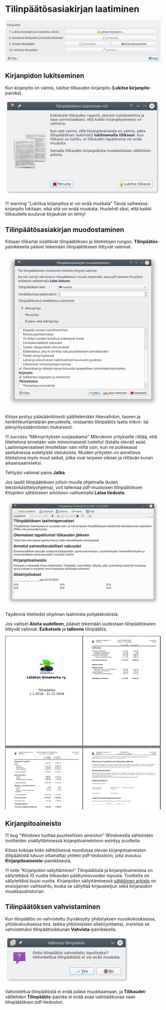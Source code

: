 # Tilinpäätösasiakirjan laatiminen

![](tpikkuna.png)

## Kirjanpidon lukitseminen

Kun kirjanpito on valmis, lukitse tilikauden kirjanpito (**Lukitse kirjanpito**-painike).

![](lukitse.png)

!!! warning "Lukittua kirjanpitoa ei voi enää muokata"
    Tässä vaiheessa kirjanpito lukitaan, eikä sitä voi enää muokata. Huolehdi siksi, että kaikki tilikaudelle kuuluvat kirjaukset on tehty!

## Tilinpäätösasiakirjan muodostaminen

Kitsaan tilikartat sisältävät tilinpäätöksen ja liitetietojen rungon. **Tilinpäätös**-painikkeella pääset tekemään tilinpäätökseen liittyvät valinnat.

![](muodostaminen.png)

Kitsas pystyy pääsääntöisesti päättelemään liikevaihdon, taseen ja henkilökuntamäärän perusteella, voidaanko tilinpäätös laatia mikro- tai pienyrityssäännösten mukaisesti.

!!! success "Mikroyrityksen suojasatama"
    Mikrokoon yritykselle riittää, että liitetietona annetaan vain nimeomaisesti luetellut (listalla olevat) asiat. Laatimisperiaatteet ilmoitetaan vain niiltä osin, kun ne poikkeavat asetuksessa esitetyistä oletuksista. Muiden yritysten on annettava liitetietona myös muut seikat, jotka ovat tarpeen oikean ja riittävän kuvan aikaansaamiseksi.

Tehtyäsi valinnat paina **Jatka**.

Jos laadit tilinpäätöksen jolloin muulla ohjelmalla (kuten tekstinkäsittelyohjelma), voit tallentaa pdf-muotoisen tilinpäätöksen Kitupiikin sähköiseen arkistoon valitsemalla **Lataa tiedosto**.

![](liitetiedot.png)

Täydennä liitetiedot ohjelman laatimista pohjateksteistä.

Jos valitset **Aloita uudelleen**, pääset tekemään uudestaan tilinpäätökseen liittyvät valinnat. **Esikatsele** ja **tallenna** tilinpäätös.

![](tuloste.png)

## Kirjanpitoaineisto

!!! bug "Windows tuottaa puutteellisen aineiston"
    Windowsilla sähköisten tositteiden sisällyttämisessä kirjanpitoaineistoon esiintyy puutteita.

Kitsas kokoaa koko sähköisessä muodossa olevan kirjanpitoaineiston (tilipäätöstä lukuun ottamatta) yhteen pdf-tiedostoon, joka avautuu **Kirjanpitoaineisto**-painikkeesta.

!!! note "Kirjanpidon säilyttäminen"
    Tilinpäätöstä ja kirjanpitoaineistoa on säilytettävä 10 vuotta tilikauden päättymisvuoden lopusta. Tositteita on säilytettävä kuusi vuotta. Kirjanpidon säilyttämisessä [sähköinen arkisto](/tilikaudet/arkisto) on ensisijainen vaihtoehto, koska se säilyttää
    kirjausketjun sekä kirjanpidon muokkaushistorian.


## Tilinpäätöksen vahvistaminen

Kun tilinpäätös on vahvistettu (hyväksytty yhdistyksen vuosikokouksessa, yhtiökokouksessa tms. taikka yhtiömiesten allekirjoittama), merkitse se vahvistetuksi tilinpäätösikkunan **Vahvista**-painikkeella.

![](vahvista.png)

Vahvistettua tilinpäätöstä ei enää pääse muokkaamaan, ja **Tilikaudet**-välilehden **Tilinpäätös**-painike ei enää avaa valintaikkunaa vaan tilinpäätöksen pdf-tiedoston.
